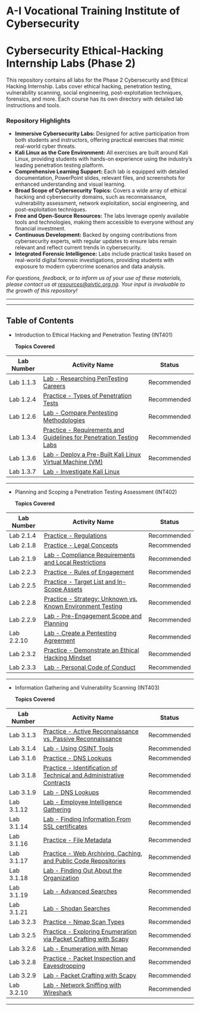# A-I Vocational Training Institute of Cybersecurity 
# Cybersecurity Ethical-Hacking Internship Labs (Phase 2)

This repository contains all labs for the Phase 2 Cybersecurity and Ethical Hacking Internship. Labs cover ethical hacking, penetration testing, vulnerability scanning, social engineering, post-exploitation techniques, forensics, and more. Each course has its own directory with detailed lab instructions and tools.



### Repository Highlights

- **Immersive Cybersecurity Labs:** Designed for active participation from both students and instructors, offering practical exercises that mimic real-world cyber threats.
- **Kali Linux as the Core Environment:** All exercises are built around Kali Linux, providing students with hands-on experience using the industry’s leading penetration testing platform.
- **Comprehensive Learning Support:** Each lab is equipped with detailed documentation, PowerPoint slides, relevant files, and screenshots for enhanced understanding and visual learning.
- **Broad Scope of Cybersecurity Topics:** Covers a wide array of ethical hacking and cybersecurity domains, such as reconnaissance, vulnerability assessment, network exploitation, social engineering, and post-exploitation techniques.
- **Free and Open-Source Resources:** The labs leverage openly available tools and technologies, making them accessible to everyone without any financial investment.
- **Continuous Development:** Backed by ongoing contributions from cybersecurity experts, with regular updates to ensure labs remain relevant and reflect current trends in cybersecurity.
- **Integrated Forensic Intelligence:** Labs include practical tasks based on real-world digital forensic investigations, providing students with exposure to modern cybercrime scenarios and data analysis.

_For questions, feedback, or to inform us of your use of these materials, please contact us at resources@aivtic.org.ng. Your input is invaluable to the growth of this repository!_

---
---

## Table of Contents 

- Introduction to Ethical Hacking and Penetration Testing (INT401)


  **Topics Covered**

| Lab Number   | Activity Name                                                                                                | Status                                                                           |
| ------ | ---------------------------------------------------------------------------------------------------------------------------- | ---------------------------------------------------------------------------------------- |
| Lab 1.1.3  | [Lab - Researching PenTesting Careers](INT401_Ethical_Hacking_Penetration_Testing/lab1.md)                                       |Recommended                                                                                         |
| Lab 1.2.4  | [Practice - Types of Penetration Tests](INT401_Ethical_Hacking_Penetration_Testing/lab2.md)                                                | Recommended                                                                                           |
| Lab 1.2.6  | [Lab - Compare Pentesting Methodologies](INT401_Ethical_Hacking_Penetration_Testing/lab3.md)                                        | Recommended    |
| Lab 1.3.4 | [Practice - Requirements and Guidelines for Penetration Testing Labs](INT401_Ethical_Hacking_Penetration_Testing/lab4.md)                                       | Recommended  |
| Lab 1.3.6  | [Lab - Deploy a Pre-Built Kali Linux Virtual Machine (VM)](INT401_Ethical_Hacking_Penetration_Testing/lab5.md)                                            | Recommended       |
| Lab 1.3.7  | [Lab - Investigate Kali Linux](INT401_Ethical_Hacking_Penetration_Testing/lab6.md)                        |                                                                                                           

---

- Planning and Scoping a Penetration Testing Assessment (INT402)


  **Topics Covered**

| Lab Number   | Activity Name                                                                                                | Status                                                                           |
| ------ | ---------------------------------------------------------------------------------------------------------------------------- | ---------------------------------------------------------------------------------------- |
| Lab 2.1.4  | [Practice - Regulations](INT402_Planning_Scoping_Pentest/lab7.md)                                       |Recommended                                                                                         |
| Lab 2.1.8  | [Practice - Legal Concepts](INT402_Planning_Scoping_Pentest/lab8.md)                                                | Recommended                                                                                           |
| Lab 2.1.9  | [Lab - Compliance Requirements and Local Restrictions](INT402_Planning_Scoping_Pentest/lab9.md)                                        | Recommended    |
| Lab 2.2.3 | [Practice - Rules of Engagement](INT402_Planning_Scoping_Pentest/lab10.md)                                       | Recommended  |
| Lab 2.2.5  | [Practice - Target List and In-Scope Assets](INT402_Planning_Scoping_Pentest/lab11.md)                                            | Recommended       |
| Lab 2.2.8  | [Practice - Strategy: Unknown vs. Known Environment Testing](INT402_Planning_Scoping_Pentest/lab12.md)                        | Recommended   |
| Lab 2.2.9  | [Lab - Pre-Engagement Scope and Planning](INT402_Planning_Scoping_Pentest/lab13.md)                        | Recommended   |
| Lab 2.2.10  | [Lab - Create a Pentesting Agreement](INT402_Planning_Scoping_Pentest/lab14.md)                        | Recommended   |
| Lab 2.3.2  | [Practice - Demonstrate an Ethical Hacking Mindset](INT402_Planning_Scoping_Pentest/lab15.md)                        | Recommended 
| Lab 2.3.3  | [Lab - Personal Code of Conduct](INT402_Planning_Scoping_Pentest/lab16.md)                        |Recommended                         

                                                                                                                                                 

---

- Information Gathering and Vulnerability Scanning (INT403)


  **Topics Covered**

| Lab Number   | Activity Name                                                                                                | Status                                                                           |
| ------ | ---------------------------------------------------------------------------------------------------------------------------- | ---------------------------------------------------------------------------------------- |
| Lab 3.1.3  | [Practice - Active Reconnaissance vs. Passive Reconnaissance](INT403_Information_Gathering_Vulnerability_Scanning/lab17.md)                                       |Recommended                                                                                         |
| Lab 3.1.4  | [Lab - Using OSINT Tools](INT403_Information_Gathering_Vulnerability_Scanning/lab18.md)                                                | Recommended                                                                                           |
| Lab 3.1.6  | [Practice - DNS Lookups](INT403_Information_Gathering_Vulnerability_Scanning/lab19.md)                                        | Recommended    |
| Lab 3.1.8 | [Practice - Identification of Technical and Administrative Contracts](INT403_Information_Gathering_Vulnerability_Scanning/lab20.md)                                       | Recommended  |
| Lab 3.1.9  | [Lab - DNS Lookups](INT403_Information_Gathering_Vulnerability_Scanning/lab21.md)                                            | Recommended       |
| Lab 3.1.12  | [Lab - Employee Intelligence Gathering](INT403_Information_Gathering_Vulnerability_Scanning/lab22.md)                        | Recommended   |
| Lab 3.1.14  | [Lab - Finding Information From SSL certificates](INT403_Information_Gathering_Vulnerability_Scanning/lab23.md)                        | Recommended   |
| Lab 3.1.16  | [Practice - File Metadata](INT403_Information_Gathering_Vulnerability_Scanning/lab24.md)                        | Recommended   |
| Lab 3.1.17  | [Practice - Web Archiving, Caching, and Public Code Repositories](INT403_Information_Gathering_Vulnerability_Scanning/lab25.md)                        | Recommended 
| Lab 3.1.18  | [Lab - Finding Out About the Organization](INT403_Information_Gathering_Vulnerability_Scanning/lab26.md)                        |Recommended 
| Lab 3.1.19  | [Lab - Advanced Searches](INT403_Information_Gathering_Vulnerability_Scanning/lab27.md)                        |Recommended 
| Lab 3.1.21  | [Lab - Shodan Searches](INT403_Information_Gathering_Vulnerability_Scanning/lab28.md)                        |Recommended 
| Lab 3.2.3  | [Practice - Nmap Scan Types](INT403_Information_Gathering_Vulnerability_Scanning/lab29.md)                        |Recommended 
| Lab 3.2.5  | [Practice - Exploring Enumeration via Packet Crafting with Scapy](INT403_Information_Gathering_Vulnerability_Scanning/lab30.md)                        |Recommended 
| Lab 3.2.6  | [Lab - Enumeration with Nmap](INT403_Information_Gathering_Vulnerability_Scanning/lab31.md)                        |Recommended 
| Lab 3.2.8  | [Practice - Packet Inspection and Eavesdropping](INT403_Information_Gathering_Vulnerability_Scanning/lab32.md)                        |Recommended 
| Lab 3.2.9  | [Lab - Packet Crafting with Scapy](INT403_Information_Gathering_Vulnerability_Scanning/lab33.md)                        |Recommended 
| Lab 3.2.10  | [Lab - Network Sniffing with Wireshark](INT403_Information_Gathering_Vulnerability_Scanning/lab34.md)                        |Recommended                         



                                                                                                                                                 

---




